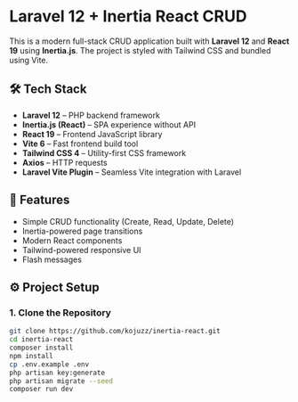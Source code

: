 # Laravel 12 + Inertia React CRUD

This is a modern full-stack CRUD application built with **Laravel 12** and **React 19** using **Inertia.js**. The project is styled with Tailwind CSS and bundled using Vite.

## 🛠️ Tech Stack

- **Laravel 12** – PHP backend framework
- **Inertia.js (React)** – SPA experience without API
- **React 19** – Frontend JavaScript library
- **Vite 6** – Fast frontend build tool
- **Tailwind CSS 4** – Utility-first CSS framework
- **Axios** – HTTP requests
- **Laravel Vite Plugin** – Seamless Vite integration with Laravel

## 🚀 Features

- Simple CRUD functionality (Create, Read, Update, Delete)
- Inertia-powered page transitions
- Modern React components
- Tailwind-powered responsive UI
- Flash messages

## ⚙️ Project Setup

### 1. Clone the Repository

```bash
git clone https://github.com/kojuzz/inertia-react.git
cd inertia-react
composer install
npm install
cp .env.example .env
php artisan key:generate
php artisan migrate --seed
composer run dev
